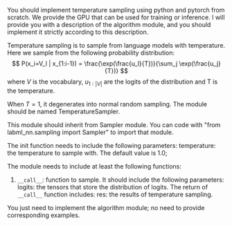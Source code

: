 You should implement temperature sampling using python and pytorch from scratch. We provide the GPU that can be used for training or inference.
I will provide you with a description of the algorithm module, and you should implement it strictly according to this description. 


Temperature sampling is to sample from language models with temperature. Here we sample from the following probability distribution:
$$
P(x_i=V_l | x_{1:i-1}) = \frac{\exp(\frac{u_l}{T})}{\sum_j \exp(\frac{u_j}{T})}
$$
where $V$ is the vocabulary, $u_{1:|V|}$ are the logits of the distribution and T is the temperature. 

When $T = 1$, it degenerates into normal random sampling.
The module should be named TemperatureSampler.

This module should inherit from Sampler module. You can code with "from labml_nn.sampling import Sampler" to import that module.

The init function needs to include the following parameters:
temperature: the temperature to sample with. The default value is 1.0;

The module needs to include at least the following functions:

1. `__call__`: function to sample. It should include the following parameters:
   logits: the tensors that store the distribution of logits.
   The return of `__call__` function includes:
   res: the results of temperature sampling.

You just need to implement the algorithm module; no need to provide corresponding examples.